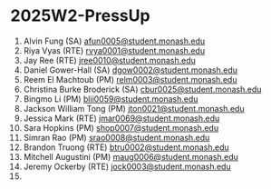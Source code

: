 # 2025W2-PressUp
1. Alvin Fung (SA) afun0005@student.monash.edu
2. Riya Vyas (RTE) rvya0001@student.monash.edu
3. Jay Ree (RTE) jree0010@student.monash.edu
4. Daniel Gower-Hall (SA) dgow0002@student.monash.edu
5. Reem El Machtoub (PM) relm0003@student.monash.edu
6. Christina Burke Broderick (SA) cbur0025@student.monash.edu
7. Bingmo Li (PM) blii0059@student.monash.edu
8. Jackson William Tong (PM) jton0021@student.monash.edu
9. Jessica Mark (RTE) jmar0069@student.monash.edu
10. Sara Hopkins (PM) shop0007@student.monash.edu 
11. Simran Rao (PM) srao0008@student.monash.edu
12. Brandon Truong (RTE) btru0002@student.monash.edu
13. Mitchell Augustini (PM) maug0006@student.monash.edu
14. Jeremy Ockerby (RTE) jock0003@student.monash.edu
15. 
